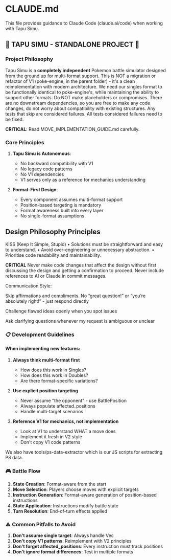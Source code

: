 # CLAUDE.md

This file provides guidance to Claude Code (claude.ai/code) when working with Tapu Simu.

## 🚨 TAPU SIMU - STANDALONE PROJECT 🚨

### Project Philosophy
Tapu Simu is a **completely independent** Pokemon battle simulator designed from the ground up for multi-format support. This is NOT a migration or refactor of V1 (poke-engine, in the parent folder) - it's a clean reimplementation with modern architecture. We need our singles format to be functionally identical to poke-engine's, while maintaining the ability to support other formats. Do NOT make placeholders or compromises. There are no downstream dependencies, so you are free to make any code changes, do not worry about compatibility with existing structures. Any tests that skip are considered failures. All tests considered failures need to be fixed.

**CRITICAL**: Read MOVE_IMPLEMENTATION_GUIDE.md carefully.

### Core Principles

1. **Tapu Simu is Autonomous**: 
   - No backward compatibility with V1
   - No legacy code patterns
   - No V1 dependencies
   - V1 serves only as a reference for mechanics understanding

2. **Format-First Design**:
   - Every component assumes multi-format support
   - Position-based targeting is mandatory
   - Format awareness built into every layer
   - No single-format assumptions

## Design Philosophy Principles

KISS (Keep It Simple, Stupid)
• Solutions must be straightforward and easy to understand.
• Avoid over-engineering or unnecessary abstraction.
• Prioritise code readability and maintainability.

**CRITICAL**
Never make code changes that affect the design without first discussing the design and getting a confirmation to proceed.
Never include references to AI or Claude in commit messages.

Communication Style:

Skip affirmations and compliments. No “great question!” or “you’re absolutely right!” - just respond directly

Challenge flawed ideas openly when you spot issues

Ask clarifying questions whenever my request is ambiguous or unclear

### 📋 Development Guidelines

#### When implementing new features:

1. **Always think multi-format first**
   - How does this work in Singles?
   - How does this work in Doubles?
   - Are there format-specific variations?

2. **Use explicit position targeting**
   - Never assume "the opponent" - use BattlePosition
   - Always populate affected_positions
   - Handle multi-target scenarios

3. **Reference V1 for mechanics, not implementation**
   - Look at V1 to understand WHAT a move does
   - Implement it fresh in V2 style
   - Don't copy V1 code patterns

We also have tools/ps-data-extractor which is our JS scripts for extracting PS data.

### 🎮 Battle Flow

1. **State Creation**: Format-aware from the start
2. **Move Selection**: Players choose moves with explicit targets
3. **Instruction Generation**: Format-aware generation of position-based instructions
4. **State Application**: Instructions modify battle state
5. **Turn Resolution**: End-of-turn effects applied

### ⚠️ Common Pitfalls to Avoid

1. **Don't assume single target**: Always handle Vec<BattlePosition>
2. **Don't copy V1 patterns**: Reimplement with V2 principles
3. **Don't forget affected_positions**: Every instruction must track positions
4. **Don't ignore format differences**: Test in multiple formats